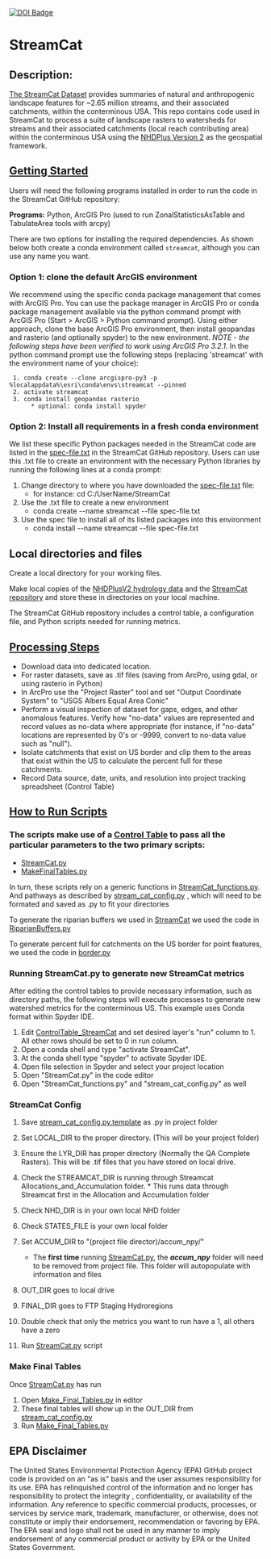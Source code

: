 [![DOI Badge](https://zenodo.org/badge/45130222.svg)](https://zenodo.org/record/8141137)

# StreamCat

## Description: 
[The StreamCat Dataset](https://www.epa.gov/national-aquatic-resource-surveys/streamcat-dataset) provides summaries of natural and anthropogenic landscape features for ~2.65 million streams, and their associated catchments, within the conterminous USA. This repo contains code used in StreamCat to process a suite of landscape rasters to watersheds for streams and their associated catchments (local reach contributing area) within the conterminous USA using the [NHDPlus Version 2](https://www.epa.gov/waterdata/nhdplus-national-hydrography-dataset-plus) as the geospatial framework.

## [Getting Started](https://github.com/USEPA/StreamCat/wiki)
Users will need the following programs installed in order to run the code in the StreamCat GitHub repository:

**Programs:**
Python,  ArcGIS Pro (used to run ZonalStatisticsAsTable and TabulateArea tools with arcpy)

There are two options for installing the required dependencies.  As shown below both create
a conda environment called `streamcat`, although you can use any name you want.

### Option 1: clone the default ArcGIS environment

We recommend using the specific conda package management that comes with ArcGIS Pro. You can use the package manager in ArcGIS Pro or conda package management available via the python command prompt with ArcGIS Pro (Start > ArcGIS > Python command prompt). Using either approach, clone the base ArcGIS Pro environment, then install geopandas and rasterio (and optionally spyder) to the new environment. *NOTE - the following steps have been verified to work using ArcGIS Pro 3.2.1*.  In the python command prompt use the following steps (replacing 'streamcat' with the environment name of your choice): 

     1. conda create --clone arcgispro-py3 -p %localappdata%\esri\conda\envs\streamcat --pinned
     2. activate streamcat
     3. conda install geopandas rasterio 
          * optional: conda install spyder

### Option 2: Install all requirements in a fresh conda environment
     
We list these specific Python packages needed in the StreamCat code are listed in the [spec-file.txt](https://github.com/USEPA/StreamCat/blob/master/spec-file.txt) in the StreamCat GitHub repository.  Users can use this .txt file to create an environment with the necessary Python libraries by running the following lines at a conda prompt:

1.  Change directory to where you have downloaded the [spec-file.txt](https://github.com/USEPA/StreamCat/blob/master/spec-file.txt) file:
     - for instance: cd C:/UserName/StreamCat
2.  Use the .txt file to create a new environment
     - conda create --name streamcat --file spec-file.txt
3.  Use the spec file to install all of its listed packages into this environment
     - conda install --name streamcat --file spec-file.txt

## Local directories and files

Create a local directory for your working files.  

Make local copies of the [NHDPlusV2 hydrology data](https://www.epa.gov/waterdata/nhdplus-national-hydrography-dataset-plus) and the [StreamCat repository](https://github.com/USEPA/StreamCat.git) and store these in directories on your local machine.

The StreamCat GitHub repository includes a control table, a configuration file,  and Python scripts needed for running metrics.


## [Processing Steps](https://github.com/USEPA/StreamCat/wiki/1.-Landscape-Layer-Processing)

* Download data into dedicated location.
* For raster datasets, save as .tif files (saving from ArcPro, using gdal, or using rasterio in Python)
* In ArcPro use the "Project Raster" tool and set "Output Coordinate System" to "USGS Albers Equal Area Conic"
* Perform a visual inspection of dataset for gaps, edges, and other anomalous features. Verify how "no-data" values are represented and record values as no-data where appropriate (for instance, if "no-data" locations are represented by 0's or -9999,  convert to no-data value such as "null").
* Isolate catchments that exist on US border and clip them to the areas that exist within the US to calculate the percent full for these catchments.
* Record Data source, date, units, and resolution into project tracking spreadsheet (Control Table)
## [How to Run Scripts](https://github.com/USEPA/StreamCat/wiki/2.-Running-StreamCat-Scripts)
### The scripts make use of a [Control Table](https://github.com/USEPA/StreamCat/blob/master/ControlTable_StreamCat.csv) to pass all the particular parameters to the two primary scripts: 
+ [StreamCat.py](https://github.com/USEPA/StreamCat/blob/master/StreamCat.py)
+ [MakeFinalTables.py](https://github.com/USEPA/StreamCat/blob/master/MakeFinalTables.py)  

In turn, these scripts rely on a generic functions in [StreamCat_functions.py](https://github.com/USEPA/StreamCat/blob/master/StreamCat_functions.py). 
And pathways as described by [stream_cat_config.py](https://github.com/USEPA/StreamCat/blob/master/stream_cat_config.py.template) , which will need to be formated and saved as .py to fit your directories

To generate the riparian buffers we used in [StreamCat](https://www.epa.gov/national-aquatic-resource-surveys/streamcat-dataset)
we used the code in [RiparianBuffers.py](https://github.com/USEPA/StreamCat/blob/master/RiparianBuffer.py) 

To generate percent full for catchments on the US border for point features, we used the code in [border.py](https://github.com/USEPA/StreamCat/blob/master/border.py)


### Running StreamCat.py to generate new StreamCat metrics
After editing the control tables to provide necessary information, such as directory paths, the following steps will execute processes to generate new watershed metrics for the conterminous US. This example uses Conda format within Spyder IDE.

1. Edit [ControlTable_StreamCat](https://github.com/USEPA/StreamCat/blob/master/ControlTable_StreamCat.csv) and set desired layer's "run" column to 1. All other rows should be set to 0 in run column.
2. Open a conda shell and type "activate StreamCat".
3. At the conda shell type "spyder" to activate Spyder IDE.
4. Open file selection in Spyder and select your project location
5. Open "StreamCat.py" in the code editor
6. Open "StreamCat_functions.py" and "stream_cat_config.py" as well

### StreamCat Config
1. Save [stream_cat_config.py.template](https://github.com/USEPA/StreamCat/blob/master/stream_cat_config.py.template) as .py in project folder
2. Set LOCAL_DIR to the proper directory. (This will be your project folder)
3.	Ensure the LYR_DIR has proper directory (Normally the QA Complete Rasters).  This will be .tif files that you have stored on local drive.
4.	Check the STREAMCAT_DIR is running through Streamcat Allocations_and_Accumulation folder. * This runs data through Streamcat first in the Allocation and Accumulation folder
5.	Check NHD_DIR is in your own local NHD folder
6.	Check STATES_FILE is your own local folder
7.	Set ACCUM_DIR to "(project file director)/accum_npy/"
    * The **first time** running [StreamCat.py](https://github.com/USEPA/StreamCat/blob/master/StreamCat.py), the ***accum_npy*** folder will need to be removed from project file. This folder will autopopulate with information and files
8.	OUT_DIR goes to local drive
9.	FINAL_DIR goes to FTP Staging Hydroregions

10. Double check that only the metrics you want to run have a 1, all others have a zero
11. Run [StreamCat.py](https://github.com/USEPA/StreamCat/blob/master/StreamCat.py) script


### Make Final Tables
Once [StreamCat.py](https://github.com/USEPA/StreamCat/blob/master/StreamCat.py) has run
1. Open [Make_Final_Tables.py](https://github.com/USEPA/StreamCat/blob/master/Make_Final_Tables.py) in editor
2. These final tables will show up in the OUT_DIR from [stream_cat_config.py](https://github.com/USEPA/StreamCat/blob/master/stream_cat_config.py.template)
3. Run [Make_Final_Tables.py](https://github.com/USEPA/StreamCat/blob/master/Make_Final_Tables.py)


## EPA Disclaimer
The United States Environmental Protection Agency (EPA) GitHub project code is provided on an "as is" basis and the user assumes responsibility for its use.  EPA has relinquished control of the information and no longer has responsibility to protect the integrity , confidentiality, or availability of the information.  Any reference to specific commercial products, processes, or services by service mark, trademark, manufacturer, or otherwise, does not constitute or imply their endorsement, recommendation or favoring by EPA.  The EPA seal and logo shall not be used in any manner to imply endorsement of any commercial product or activity by EPA or the United States Government.
